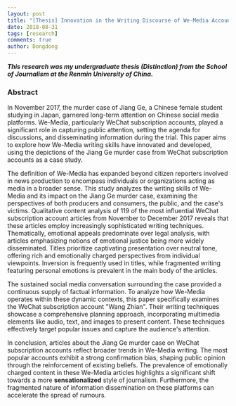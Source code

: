```yaml
---
layout: post
title: "[Thesis] Innovation in the Writing Discourse of We-Media Accounts: A Qualitative Content Analysis of WeChat Articles Related to the Jiang Ge Tokyo Murder Case"
date: 2018-08-31
tags: [research]
comments: true
author: Dongdong
---
```


***This research was my undergraduate thesis (Distinction) from the School of Journalism at the Renmin University of China.***

<h3>Abstract</h3>

In November 2017, the murder case of Jiang Ge, a Chinese female student studying in Japan, garnered long-term attention on Chinese social media platforms. We-Media, particularly WeChat subscription accounts, played a significant role in capturing public attention, setting the agenda for discussions, and disseminating information during the trial. This paper aims to explore how We-Media writing skills have innovated and developed, using the depictions of the Jiang Ge murder case from WeChat subscription accounts as a case study.

The definition of We-Media has expanded beyond citizen reporters involved in news production to encompass individuals or organizations acting as media in a broader sense. This study analyzes the writing skills of We-Media and its impact on the Jiang Ge murder case, examining the perspectives of both producers and consumers, the public, and the case's victims. Qualitative content analysis of 119 of the most influential WeChat subscription account articles from November to December 2017 reveals that these articles employ increasingly sophisticated writing techniques. Thematically, emotional appeals predominate over legal analysis, with articles emphasizing notions of emotional justice being more widely disseminated. Titles prioritize captivating presentation over neutral tone, offering rich and emotionally charged perspectives from individual viewpoints. Inversion is frequently used in titles, while fragmented writing featuring personal emotions is prevalent in the main body of the articles.

The sustained social media conversation surrounding the case provided a continuous supply of factual information. To analyze how We-Media operates within these dynamic contexts, this paper specifically examines the WeChat subscription account "Wang Zhian". Their writing techniques showcase a comprehensive planning approach, incorporating multimedia elements like audio, text, and images to present content.  These techniques effectively target popular issues and capture the audience's attention.

In conclusion, articles about the Jiang Ge murder case on WeChat subscription accounts reflect broader trends in We-Media writing. The most popular accounts exhibit a strong confirmation bias, shaping public opinion through the reinforcement of existing beliefs. The prevalence of emotionally charged content in these We-Media articles highlights a significant shift towards a more **sensationalized** style of journalism.  Furthermore, the fragmented nature of information dissemination on these platforms can accelerate the spread of rumours.
